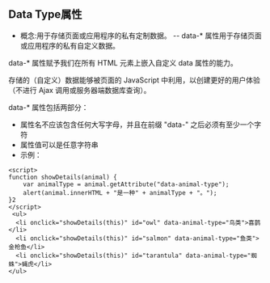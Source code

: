 ## Data Type属性
 - 概念:用于存储页面或应用程序的私有定制数据。
 -- data-* 属性用于存储页面或应用程序的私有自定义数据。

data-* 属性赋予我们在所有 HTML 元素上嵌入自定义 data 属性的能力。

存储的（自定义）数据能够被页面的 JavaScript 中利用，以创建更好的用户体验（不进行 Ajax 调用或服务器端数据库查询）。

data-* 属性包括两部分：

- 属性名不应该包含任何大写字母，并且在前缀 "data-" 之后必须有至少一个字符
- 属性值可以是任意字符串
- 示例：
```
<script>
function showDetails(animal) {
    var animalType = animal.getAttribute("data-animal-type");
    alert(animal.innerHTML + "是一种" + animalType + "。");
}2
</script>
 <ul>
  <li onclick="showDetails(this)" id="owl" data-animal-type="鸟类">喜鹊</li>
  <li onclick="showDetails(this)" id="salmon" data-animal-type="鱼类">金枪鱼</li>  
  <li onclick="showDetails(this)" id="tarantula" data-animal-type="蜘蛛">蝇虎</li>  
</ul>
```